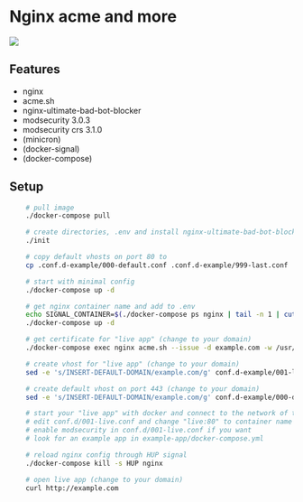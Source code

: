 # Nginx acme and more

[![](https://images.microbadger.com/badges/image/webvariants/nginx-acme-and-more.svg)](https://microbadger.com/images/webvariants/nginx-acme-and-more "Get your own image badge on microbadger.com")

## Features

- nginx
- acme.sh
- nginx-ultimate-bad-bot-blocker
- modsecurity 3.0.3
- modsecurity crs 3.1.0
- (minicron)
- (docker-signal)
- (docker-compose)

## Setup

```bash
    # pull image
    ./docker-compose pull

    # create directories, .env and install nginx-ultimate-bad-bot-blocker
    ./init

    # copy default vhosts on port 80 to
    cp .conf.d-example/000-default.conf .conf.d-example/999-last.conf .conf.d/

    # start with minimal config
    ./docker-compose up -d

    # get nginx container name and add to .env
    echo SIGNAL_CONTAINER=$(./docker-compose ps nginx | tail -n 1 | cut -d' '  -f1) >> .env
    ./docker-compose up -d

    # get certificate for "live app" (change to your domain)
    ./docker-compose exec nginx acme.sh --issue -d example.com -w /usr/share/nginx/html

    # create vhost for "live app" (change to your domain)
    sed -e 's/INSERT-DEFAULT-DOMAIN/example.com/g' conf.d-example/001-live.conf > conf.d/001-live.conf

    # create default vhost on port 443 (change to your domain)
    sed -e 's/INSERT-DEFAULT-DOMAIN/example.com/g' conf.d-example/000-default-ssl.conf > conf.d/000-default-ssl.conf

    # start your "live app" with docker and connect to the network of this stack
    # edit conf.d/001-live.conf and change "live:80" to container name and port of you live app
    # enable modsecurity in conf.d/001-live.conf if you want
    # look for an example app in example-app/docker-compose.yml

    # reload nginx config through HUP signal
    ./docker-compose kill -s HUP nginx

    # open live app (change to your domain)
    curl http://example.com
```